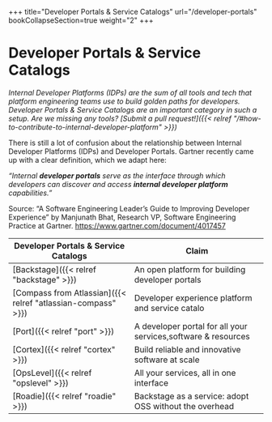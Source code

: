 +++
title="Developer Portals & Service Catalogs"
url="/developer-portals"
bookCollapseSection=true
weight="2"
+++

# Developer Portals & Service Catalogs #

_Internal Developer Platforms (IDPs) are the sum of all tools and tech that platform engineering teams use to build golden paths for developers. Developer Portals & Service Catalogs are an important category in such a setup. Are we missing any tools? [Submit a pull request!]({{< relref "/#how-to-contribute-to-internal-developer-platform" >}})_

There is still a lot of confusion about the relationship between Internal Developer Platforms (IDPs) and Developer Portals.
Gartner recently came up with a clear definition, which we adapt here:

_“Internal **developer portals** serve as the interface through which developers can discover and access **internal developer platform** capabilities.”_

Source: “A Software Engineering Leader’s Guide to Improving Developer Experience” by Manjunath Bhat, Research VP, Software Engineering Practice at Gartner.
https://www.gartner.com/document/4017457


| **Developer Portals & Service Catalogs**      | **Claim**                                                                 |
| --------------------------------------------- | ------------------------------------------------------------------------- |
| [Backstage]({{< relref "backstage" >}})       | An open platform for building developer portals                           |
| [Compass from Atlassian]({{< relref "atlassian-compass" >}}) | Developer experience platform and service catalo           |
| [Port]({{< relref "port" >}})                 | A developer portal for all your services,software & resources             |
| [Cortex]({{< relref "cortex" >}})                 | Build reliable and innovative software at scale             |
| [OpsLevel]({{< relref "opslevel" >}})                 | All your services, all in one interface           |
| [Roadie]({{< relref "roadie" >}})                 | Backstage as a service: adopt OSS without the overhead             |

